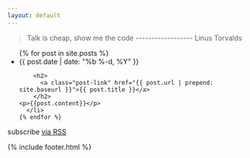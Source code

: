 ```yaml
---
layout: default
---
```


> Talk is cheap, show me the code ------------------ Linus Torvalds       



<div class="home">
<!--
  <h1 class="page-heading">My Articles</h1>
-->

  <ul class="post-list">
    {% for post in site.posts %}
      <li>
        <span class="post-meta">{{ post.date | date: "%b %-d, %Y" }}</span>

        <h2>
          <a class="post-link" href="{{ post.url | prepend: site.baseurl }}">{{ post.title }}</a>
        </h2>
	<p>{{post.content}}</p>
      </li>
    {% endfor %}
  </ul>

  <p class="rss-subscribe">subscribe <a href="{{ "/feed.xml" | prepend: site.baseurl }}">via RSS</a></p>

</div>
{% include footer.html %}
